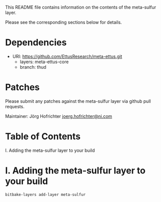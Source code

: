 This README file contains information on the contents of the meta-sulfur layer.

Please see the corresponding sections below for details.

Dependencies
============

- URI: https://github.com/EttusResearch/meta-ettus.git
  - layers: meta-ettus-core
  - branch: thud

Patches
=======

Please submit any patches against the meta-sulfur layer via github pull requests.

Maintainer: Jörg Hofrichter <joerg.hofrichter@ni.com>

Table of Contents
=================

  I. Adding the meta-sulfur layer to your build


I. Adding the meta-sulfur layer to your build
=================================================

    bitbake-layers add-layer meta-sulfur
